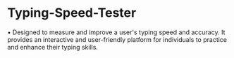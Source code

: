 # Typing-Speed-Tester
•	Designed to measure and improve a user's typing speed and accuracy. It provides an interactive and user-friendly platform for individuals to practice and enhance their typing skills.

